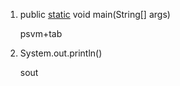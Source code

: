 1. public [static](https://so.csdn.net/so/search?q=static&spm=1001.2101.3001.7020) void main(String[] args)

   psvm+tab

2. System.out.println()

   sout

